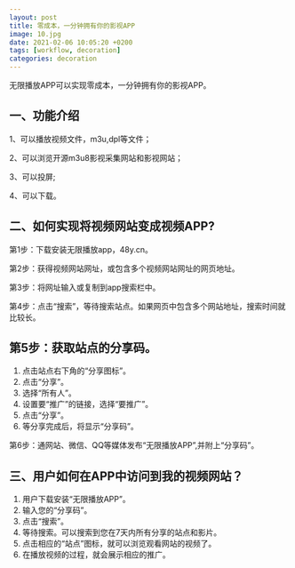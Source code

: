 ```yaml
---
layout: post
title: 零成本，一分钟拥有你的影视APP
image: 10.jpg
date: 2021-02-06 10:05:20 +0200
tags: [workflow, decoration]
categories: decoration
---
```

无限播放APP可以实现零成本，一分钟拥有你的影视APP。

## 一、功能介绍

1、可以播放视频文件，m3u,dpl等文件；

​2、可以浏览开源m3u8影视采集网站和影视网站；

3、可以投屏;

​4、可以下载。

## 二、如何实现将视频网站变成视频APP?

第1步：下载安装无限播放app，48y.cn。

第2步：获得视频网站网址，或包含多个视频网站网址的网页地址。

第3步：将网址输入或复制到app搜索栏中。

第4步：点击“搜索”，等待搜索站点。如果网页中包含多个网站地址，搜索时间就比较长。

## 第5步：获取站点的分享码。

1. 点击站点右下角的“分享图标”。
2. 点击“分享”。
3. 选择“所有人”。
4. 设置要“推广”的链接，选择“要推广”。
5. 点击“分享”。
6. 等分享完成后，将显示“分享码”。

第6步：通网站、微信、QQ等媒体发布“无限播放APP”,并附上“分享码”。

## 三、用户如何在APP中访问到我的视频网站？

1. 用户下载安装“无限播放APP”。
2. 输入您的“分享码”。
3. 点击“搜索”。
4. 等待搜索。可以搜索到您在7天内所有分享的站点和影片。
5. 点击相应的“站点”图标，就可以浏览观看网站的视频了。
6. 在播放视频的过程，就会展示相应的推广。